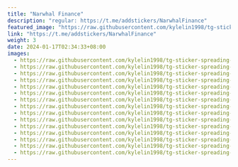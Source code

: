 ```yaml
---
title: "Narwhal Finance"
description: "regular: https://t.me/addstickers/NarwhalFinance"
featured_image: "https://raw.githubusercontent.com/kylelin1998/tg-sticker-spreading-worldwide-images/main/img/fc5e5d71-a97f-4bec-bba6-e4e2c20f3794.jpg"
link: "https://t.me/addstickers/NarwhalFinance"
weight: 3
date: 2024-01-17T02:34:33+08:00
images:
  - https://raw.githubusercontent.com/kylelin1998/tg-sticker-spreading-worldwide-images/main/img/fc5e5d71-a97f-4bec-bba6-e4e2c20f3794.jpg
  - https://raw.githubusercontent.com/kylelin1998/tg-sticker-spreading-worldwide-images/main/img/7992049b-c581-443e-9f8e-1b3e8a89f804.jpg
  - https://raw.githubusercontent.com/kylelin1998/tg-sticker-spreading-worldwide-images/main/img/5f988bff-379c-45a5-ba3f-7bc73e38e7ae.jpg
  - https://raw.githubusercontent.com/kylelin1998/tg-sticker-spreading-worldwide-images/main/img/51bce985-9215-4453-9f4c-16f9d4cb3a23.jpg
  - https://raw.githubusercontent.com/kylelin1998/tg-sticker-spreading-worldwide-images/main/img/ef49920d-1f44-4dcc-b6fe-0442ec11ff2f.jpg
  - https://raw.githubusercontent.com/kylelin1998/tg-sticker-spreading-worldwide-images/main/img/9745d029-f7e0-4402-8baf-aa0fe29a0a3a.jpg
  - https://raw.githubusercontent.com/kylelin1998/tg-sticker-spreading-worldwide-images/main/img/13298d29-5cae-4de4-ac93-b4e01bf564d3.jpg
  - https://raw.githubusercontent.com/kylelin1998/tg-sticker-spreading-worldwide-images/main/img/afc081a5-de8c-4d59-9218-0798cbfc8993.jpg
  - https://raw.githubusercontent.com/kylelin1998/tg-sticker-spreading-worldwide-images/main/img/52442e15-0479-408a-9d52-23f38fa552fd.jpg
  - https://raw.githubusercontent.com/kylelin1998/tg-sticker-spreading-worldwide-images/main/img/dca0fb22-3e1d-45de-b429-442fa8868b8e.jpg
  - https://raw.githubusercontent.com/kylelin1998/tg-sticker-spreading-worldwide-images/main/img/d962c0b6-87fb-45d9-b8d9-beb89f64b0c3.jpg
  - https://raw.githubusercontent.com/kylelin1998/tg-sticker-spreading-worldwide-images/main/img/6f883ea1-3e74-475c-b9b0-ed3c9bb6e695.jpg
  - https://raw.githubusercontent.com/kylelin1998/tg-sticker-spreading-worldwide-images/main/img/a3935dc3-2da7-401a-8a9d-e1d07366c922.jpg
  - https://raw.githubusercontent.com/kylelin1998/tg-sticker-spreading-worldwide-images/main/img/512bf316-3261-41c1-bb51-d79ebf238dcb.jpg
  - https://raw.githubusercontent.com/kylelin1998/tg-sticker-spreading-worldwide-images/main/img/472b92c5-321c-4014-a1d0-c7ead8e19d53.jpg
---
```

